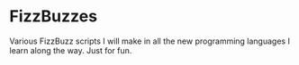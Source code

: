 # FizzBuzzes
Various FizzBuzz scripts I will make in all the new programming languages I learn along the way.
Just for fun.
